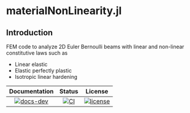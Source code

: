 # materialNonLinearity.jl

## Introduction

FEM code to analyze 2D Euler Bernoulli beams with linear and non-linear constitutive laws such as

* Linear elastic
* Elastic perfectly plastic
* Isotropic linear hardening

| **Documentation** |**Status**| **License** |
|:-----------------:|:---------------:|:------------:|
| [![docs-dev][dev-img]][dev-url] | [![CI][ci-img]][ci-url] | [![license][lic-img]][lic-url] |

[dev-img]: https://img.shields.io/badge/docs-latest-blue.svg
[dev-url]: https://JoaquinViera.github.io/materialNonLinearity.jl/
[ci-img]: https://github.com/JoaquinViera/materialNonLinearity.jl/actions/workflows/ci.yml/badge.svg?branch=main
[ci-url]: https://github.com/JoaquinViera/materialNonLinearity.jl/actions/workflows/ci.yml
[lic-img]: https://img.shields.io/github/license/mashape/apistatus.svg?maxAge=2592000
[lic-url]: https://github.com/JoaquinViera/materialNonLinearity.jl/blob/main/LICENSE
